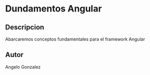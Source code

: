 # Dundamentos Angular

## Descripcion

Abarcaremos conceptos fundamentales para el framework Angular

## Autor

Angelo Gonzalez


